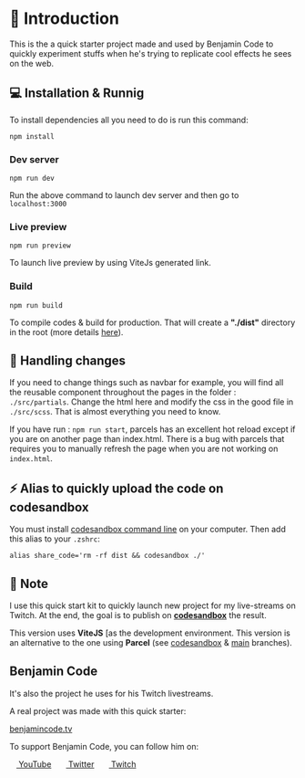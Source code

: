 # 🏁 Introduction

This is the a quick starter project made and used by Benjamin Code to quickly experiment stuffs when he's trying to replicate cool effects he sees on the web.

## 💻 Installation & Runnig

To install dependencies all you need to do is run this command:

```shell
npm install
```

### Dev server

```shell
npm run dev
```

Run the above command to launch dev server and then go to `localhost:3000`

### Live preview

```shell
npm run preview
```

To launch live preview by using ViteJs generated link.

### Build

```shell
npm run build
```

To compile codes & build for production. That will create a **"./dist"** directory in the root (more details [here](https://vitejs.dev/guide/build.html)).

## 🚧 Handling changes

If you need to change things such as navbar for example, you will find all the reusable component throughout the pages in the folder : `./src/partials`.
Change the html here and modify the css in the good file in `./src/scss`.
That is almost everything you need to know.

If you have run : `npm run start`, parcels has an excellent hot reload except if you are on another page than index.html. There is a bug with parcels that requires you to manually refresh the page when you are not working on `index.html`.

## ⚡ Alias to quickly upload the code on **codesandbox**

You must install [codesandbox command line](https://codesandbox.io/docs/environment) on your computer. Then add this alias to your `.zshrc`:

```shell
alias share_code='rm -rf dist && codesandbox ./'
```

## 📍 Note

I use this quick start kit to quickly launch new project for my live-streams on Twitch. At the end, the goal is to publish on **[codesandbox](https://codesandbox.io/)** the result.

This version uses **ViteJS** [as the development environment. This version is an alternative to the one using **Parcel** (see [codesandbox](https://github.com/bdebon/quick-parcel-project) & [main](https://github.com/bdebon/quick-parcel-project/tree/main) branches).

## Benjamin Code

It's also the project he uses for his Twitch livestreams.

A real project was made with this quick starter:

[benjamincode.tv](https://benjamincode.tv)

To support Benjamin Code, you can follow him on:

[<image src="https://upload.wikimedia.org/wikipedia/commons/thumb/0/09/YouTube_full-color_icon_%282017%29.svg/2560px-YouTube_full-color_icon_%282017%29.svg.png" height="12" /> YouTube](https://www.youtube.com/channel/UCLOAPb7ATQUs_nDs9ViLcMw) [<image src="https://upload.wikimedia.org/wikipedia/fr/thumb/c/c8/Twitter_Bird.svg/1200px-Twitter_Bird.svg.png" height="12" style="margin-left: 10px" /> Twitter](https://twitter.com/benjamincodeYT) [<image src="https://upload.wikimedia.org/wikipedia/commons/d/dd/LOGO_TWITCH_CAR_JE_LIVE_SUR_TWITCH_ET_J%27AI_60_000_ABONEE.png" height="12" style="margin-left: 10px" /> Twitch](https://www.twitch.tv/benjamincode)
